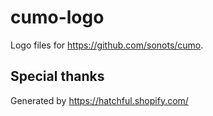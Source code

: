 # cumo-logo

Logo files for https://github.com/sonots/cumo.

## Special thanks

Generated by https://hatchful.shopify.com/

